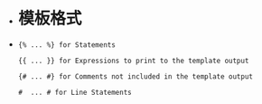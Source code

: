 - # 模板格式
- ```
  {% ... %} for Statements
  
  {{ ... }} for Expressions to print to the template output
  
  {# ... #} for Comments not included in the template output
  
  #  ... # for Line Statements
  ```
